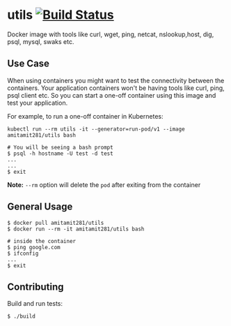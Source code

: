 # utils [![Build Status](https://travis-ci.org/playk8s/utils.svg?branch=master)](https://travis-ci.org/playk8s/utils)

Docker image with tools like curl, wget, ping, netcat, nslookup,host, dig, psql, mysql, swaks etc.

## Use Case

When using containers you might want to test the connectivity between the containers. Your application containers won't be having tools like curl, ping, psql client etc. So you can start a one-off container using this image and test your application.

For example, to run a one-off container in Kubernetes:

```
kubectl run --rm utils -it --generator=run-pod/v1 --image amitamit281/utils bash

# You will be seeing a bash prompt
$ psql -h hostname -U test -d test
...
...
$ exit
```

**Note:** `--rm` option will delete the  `pod` after exiting from the container

## General Usage

```
$ docker pull amitamit281/utils
$ docker run --rm -it amitamit281/utils bash

# inside the container
$ ping google.com
$ ifconfig
...
$ exit
```

## Contributing

Build and run tests:

```
$ ./build
```
